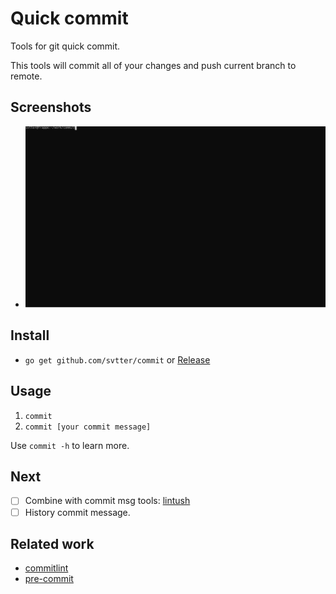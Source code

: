 # Quick commit

Tools for git quick commit.

This tools will commit all of your changes and push current branch to remote.


## Screenshots

- ![Example](./screenshots/example.svg)


## Install

- `go get github.com/svtter/commit` or [Release][3]


## Usage

1. `commit`
2. `commit [your commit message]`

Use `commit -h` to learn more.

## Next

- [ ] Combine with commit msg tools: [lintush](https://github.com/google/lintush)
- [ ] History commit message.

## Related work

- [commitlint][1]
- [pre-commit][2]


[1]: https://github.com/conventional-changelog/commitlint
[2]: https://github.com/pre-commit/pre-commit
[3]: https://github.com/Svtter/commit/releases/tag/0.1
